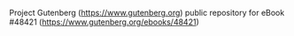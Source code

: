 Project Gutenberg (https://www.gutenberg.org) public repository for eBook #48421 (https://www.gutenberg.org/ebooks/48421)
